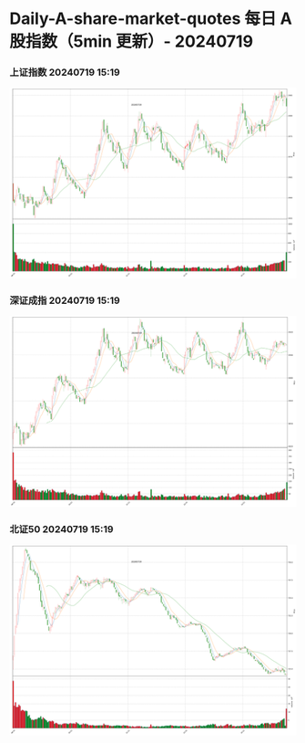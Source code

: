 
# Daily-A-share-market-quotes 每日 A 股指数（5min 更新）- 20240719

### 上证指数 20240719 15:19
![](./fig/2024/7/20240719-sh000001.png)

### 深证成指 20240719 15:19
![](./fig/2024/7/20240719-sz399001.png)

### 北证50 20240719 15:19
![](./fig/2024/7/20240719-bj899050.png)
